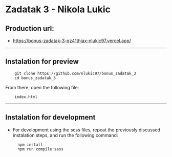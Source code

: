 # Zadatak 3 - Nikola Lukic

## Production url:
- https://bonus-zadatak-3-qz41thjax-nlukic97.vercel.app/

---

## Instalation for preview
        git clone https://github.com/nlukic97/bonus_zadatak_3
        cd bonus_zadatak_3

From there, open the following file:
        
        index.html

---
## Instalation for development
- For development using the scss files, repeat the previously discussed instalation steps, and run the following command:

        npm install
        npm run compile:sass
